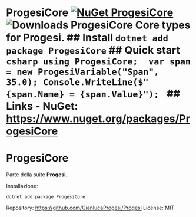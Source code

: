 # ProgesiCore  [![NuGet ProgesiCore](https://img.shields.io/nuget/v/ProgesiCore.svg)](https://www.nuget.org/packages/ProgesiCore) ![Downloads ProgesiCore](https://img.shields.io/nuget/dt/ProgesiCore)   <!-- PROGESI:BODY:START --> Core types for Progesi.  ## Install `dotnet add package ProgesiCore`  ## Quick start ```csharp using ProgesiCore;  var span = new ProgesiVariable("Span", 35.0); Console.WriteLine($"{span.Name} = {span.Value}"); ```  ## Links - NuGet: https://www.nuget.org/packages/ProgesiCore <!-- PROGESI:BODY:END -->

# ProgesiCore

Parte della suite **Progesi**.

Installazione:

    dotnet add package ProgesiCore

Repository: https://github.com/GianlucaProgesi/Progesi
License: MIT

